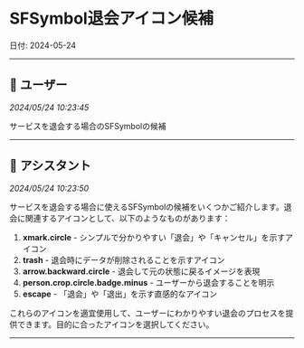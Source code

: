 # SFSymbol退会アイコン候補

日付: 2024-05-24

---

## 👤 ユーザー
*2024/05/24 10:23:45*

サービスを退会する場合のSFSymbolの候補

---

## 🤖 アシスタント
*2024/05/24 10:23:50*

サービスを退会する場合に使えるSFSymbolの候補をいくつかご紹介します。退会に関連するアイコンとして、以下のようなものがあります：

1. **xmark.circle** - シンプルで分かりやすい「退会」や「キャンセル」を示すアイコン
2. **trash** - 退会時にデータが削除されることを示すアイコン
3. **arrow.backward.circle** - 退会して元の状態に戻るイメージを表現
4. **person.crop.circle.badge.minus** - ユーザーから退会することを明示
5. **escape** - 「退会」や「退出」を示す直感的なアイコン

これらのアイコンを適宜使用して、ユーザーにわかりやすい退会のプロセスを提供できます。目的に合ったアイコンを選択してください。

---
